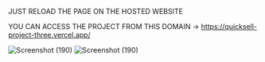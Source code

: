 JUST RELOAD THE PAGE ON THE HOSTED WEBSITE


YOU CAN ACCESS THE PROJECT FROM THIS DOMAIN ->   https://quicksell-project-three.vercel.app/

![Screenshot (190)](https://github.com/Singhal97dhruv/Quicksell-Project/assets/91372434/28e6e782-5bb4-4f8e-874a-9a852e5eb436)
![Screenshot (190)](https://github.com/Singhal97dhruv/Quicksell-Project/assets/91372434/f4eac27b-605b-4999-a5d7-f1fce4e42629)
